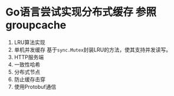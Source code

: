 # Go语言尝试实现分布式缓存  参照groupcache
1. LRU算法实现
2. 单机并发缓存  基于`sync.Mutex`封装LRU的方法，使其支持并发读写。
3. HTTP服务端
4. 一致性哈希
5. 分布式节点
6. 防止缓存击穿
7. 使用Protobuf通信